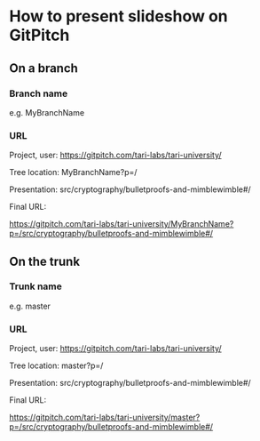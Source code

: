 # How to present slideshow on GitPitch

## On a branch
### Branch name 
e.g. MyBranchName

### URL
Project, user:   https://gitpitch.com/tari-labs/tari-university/

Tree location:   MyBranchName?p=/

Presentation:   src/cryptography/bulletproofs-and-mimblewimble#/

Final URL:

https://gitpitch.com/tari-labs/tari-university/MyBranchName?p=/src/cryptography/bulletproofs-and-mimblewimble#/

## On the trunk
### Trunk name
e.g. master
### URL
Project, user:   https://gitpitch.com/tari-labs/tari-university/

Tree location:   master?p=/

Presentation:    src/cryptography/bulletproofs-and-mimblewimble#/

Final URL:

https://gitpitch.com/tari-labs/tari-university/master?p=/src/cryptography/bulletproofs-and-mimblewimble#/
